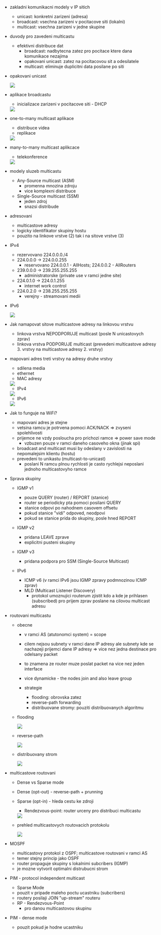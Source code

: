 - zakladni komunikacni modely v IP sitich
    - unicast: konkretni zarizeni (adresa)
    - broadcast: vsechna zarizeni v pocitacove siti (lokalni)
    - multicast: vsechna zarizeni v jedne skupine

- duvody pro zavedeni multicastu
    - efektivni distribuce dat
        - broadcast: nadbytecna zatez pro pocitace ktere dana komunikace nezajima
        - opakovani unicast: zatez na pocitacovou sit a odesilatele
        - multicast: eliminuje duplicitni data posilane po siti

- opakovani unicast

    <img src="../images/05/01.png">

- aplikace broadcastu
    - inicializace zarizeni v pocitacove siti - DHCP

    <img src="../images/05/02.png">

- one-to-many multicast aplikace
    - distribuce videa
    - replikace

     <img src="../images/05/03.png">

- many-to-many multicast aplikcace
    - telekonference

    <img src="../images/05/04.png">

- modely sluzeb multicastu
    - Any-Source multicast (ASM)
        - promenna mnozina zdroju
        - vice komplexni distribuce
    - Single-Source multicast (SSM)
        - jeden zdroj
        - snazsi distribude

- adresovani
    - multicastove adresy
    - logicky identifikator skupiny hostu
    - pouzito na linkove vrstve (2) tak i na sitove vrstve (3)

- IPv4
    - rezervovano 224.0.0.0./4
    - 224.0.0.0 -> 224.0.0.255
        - reservovano 224.0.0.1 - AllHosts; 224.0.0.2 - AllRouters
    - 239.0.0.0 -> 239.255.255.255
        - administratorske (private use v ramci jedne site)
    - 224.0.1.0 -> 224.0.1.255
        - internet work control
    - 224.0.2.0 -> 238.255.255.255
        - verejny - streamovani medii

- IPv6

    <img src="../images/05/05.png">

- Jak namapovat sitove multicastove adresy na linkovou vrstvu
    - linkova vrstva NEPODPORUJE multicast (posle N unicastovych zprav)
     - linkova vrstva PODPORUJE multicast (prevedeni multicastove adresy 3. vrstvy na multicastove adresy 2. vrstvy)

- mapovani adres treti vrstvy na adresy druhe vrstvy
    - sdilena media
    - ethernet
    - MAC adresy

    <img src="../images/05/06.png">

    - IPv4

    <img src="../images/05/09.png">

    - IPv6

    <img src="../images/05/07.png">

- Jak to funguje na WiFi?
    - mapovani adres je stejne
    - vetsina ramcu je potrvena pomoci ACK/NACK => zvyseni spolehlivosti
    - prijemce ne vzdy posloucha pro prichozi ramce => power save mode
        - vzbuzen pouze v ramci daneho casoveho okna (jinak spi)
    - broadcast and multicast musi by odeslany v zavislosti na nepomalejsim klientu (hostu)
    - prevedeni to unikastu (multicast-to-unicast)
        - poslani N ramcu plnou rychlosti je casto rychlejsi neposlani jednoho multicastovyho ramce

- Sprava skupiny
    - IGMP v1
        - pouze QUERY (router) / REPORT (stanice)
        - router se periodicky pta pomoci posilani QUERY
        - stanice odpovi po nahodnem casovem offsetu
        - pokud stanice "vidi" odpoved, neodpovi
        - pokud se stanice prida do skupiny, posle hned REPORT

    - IGMP v2
        - pridana LEAVE zprave
        - explicitni pusteni skupiny

    - IGMP v3
        - pridana podpora pro SSM (Single-Source Multicast)

    - IPv6
        - ICMP v6 (v ramci IPv6 jsou IGMP zpravy podmnozinou ICMP zprav)
        - MLD (Multicast Listener Discovery)
            - protokol umoznujici routerum zjistit kdo a kde je prihlasen (subscribed) pro prijem zprav poslane na cilovou multicast adresu

- routovani multicastu
    - obecne
        - v ramci AS (atutonomci system) = scope
        - cilem nejsou subnety v ramci dane IP adresy ale subnety kde se nachazeji prijemci dane IP adresy => vice nez jedna destinace pro odelsany packet
        - to znamena ze router muze poslat packet na vice nez jeden interface
        - vice dynamicke - the nodes join and also leave group
    
        - strategie
            - flooding: obrovska zatez
            - reverse-path forwarding
            - distribuovane stromy: pouziti distribuovanych algoritmu

    - flooding

        <img src="../images/05/08.png">

    - reverse-path

        <img src="../images/05/10.png">

    - distribuovany strom

        <img src="../images/05/11.png">

- multicastove routovani
    - Dense vs Sparse mode
    - Dense (opt-out) - reverse-path + prunning
    - Sparse (opt-in) - hleda cestu ke zdroji
        - Rendezvous-point: router urceny pro distribuci multicastu

        <img src="../images/05/12.png">

    - prehled multicastovych routovacich protokolu

        <img src="../images/05/13.png">

- MOSPF
    - multicastovy protokol z OSPF; multicastove routovani v ramci AS
    - temer stejny princip jako OSPF
    - router propaguje skupiny s lokalnimi subcribers (IGMP)
    - je mozne vytvorit optimalni distrubucni strom

- PIM - protocol independent multicast
    - Sparse Mode
    - pouzit v pripade maleho poctu ucastniku (subcribers)
    - routery posilaji JOIN "up-stream" routeru
    - RP - Rendezvous-Point
        - pro danou multicastovou skupinu

- PIM - dense mode 
    - pouzit pokud je hodne ucastniku